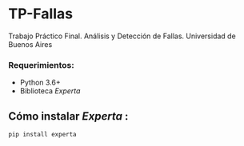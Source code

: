 # TP-Fallas
Trabajo Práctico Final. Análisis y Detección de Fallas. Universidad de Buenos Aires

### Requerimientos:
 * Python 3.6+
 * Biblioteca <i> Experta </i>

## Cómo instalar <i> Experta </i>:
```
pip install experta
```